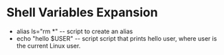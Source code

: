 # Shell Variables Expansion
- alias ls="rm *" -- script to create an alias
- echo "hello $USER" -- script script that prints hello user, where user is the current Linux user.
